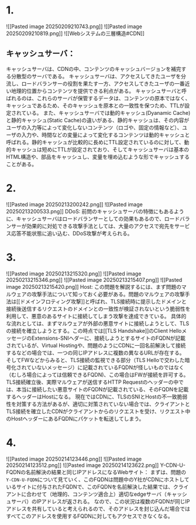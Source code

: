 # 1.
![[Pasted image 20250209210743.png]]
![[Pasted image 20250209210819.png]]
![[Webシステムの三層構造#CDN]]
## キャッシュサーバ：
キャッシュサーバは、CDNの中、コンテンツのキャッシュバージョンを補完する分散型のサーバである。
キャッシュサーバは、アクセスしてきたユーザを分流し、ロードバランサーの役割を果たす一方、アクセスしてきたユーザの一番近い地理的位置からコンテンツを提供できる利点がある。
キャッシュサーバと呼ばれるのは、これらのサーバが保管するデータは、コンテンツの原本ではなく、キャッシュであるため、そのキャッシュを原本との一致性を保つため、TTLが設定されている。
また、キャッシュサーバでは動的キャッシュ(Dyanamic Cache)と静的キャッシュ(Static Cache)の違いがある、静的キャッシュは、その内容がユーザの入力等によって変化しないコンテンツ（ロゴや、固定の情報など）、ユーザの入力や、時間などの変量によって変化するコンテンツは動的キャッシュと呼ばれる。静的キャッシュが比較的に長めにTTL設定されているのに対して、動的キャッシュは短めにTTLが設定されており、そしてキャッシュサーバは基本のHTML構造や、部品をキャッシュし、変量を埋め込むような形でキャッシュすることがある。

# 2.
![[Pasted image 20250213200242.png]]
![[Pasted image 20250213200533.png]]
DDoS:
前問のキャッシュサーバの特徴にもあるように、キャッシュサーバはロードバランサーとしての効果もあるので、ロードバランサーが効果的に対処できる攻撃手法としては、大量のアクセスで宛先をサービス応答不能状態に追い込む、DDoS攻撃が考えられる。

# 3.
![[Pasted image 20250213215320.png]]
![[Pasted image 20250213215346.png]]
![[Pasted image 20250213215407.png]]
![[Pasted image 20250213215420.png]]
Host:
この問題を解説するには、まず問題のマルウェアの攻撃手法について知っておく必要がある。問題のマルウェアの攻撃手法は[[ドメインフロティング攻撃]]と呼ばれ、TLS接続時に提示したドメインと接続後送信するリクエストのドメインとの一致性が検証されないという脆弱性を利用して、悪意のあるサイトに接続してしまう攻撃を達成できている。
具体的な流れとしては、まずマルウェアが外部の悪意サイトに接続しようとして、TLSの接続を確立しようとする。この時点では[[TLS Handshake]]のClient HelloメッセージのExtensions-SNIへダーに、接続しようとするサイトのFQDNが記載されているが、Virtual Hostingや、問題のようにCDNに一回名前解決して接続するなどの場合では、一つの同じIPアドレスに複数の異なるURLが存在する。
そしてFWなどからみると、TLS接続の監視できる部分（TLS Helloで交わした暗号化されていないメッセージ）に記載されているFQDNが怪しいものではなく（むしろ場合によっては信頼できるFQDN)、この場合はFWが接続を許可する。
TLS接続確立後、実際マルウェアが送信するHTTP Requestのヘッダーの中では、本当に接続したい悪意サイトのFQDNが記載されている、そのFQDNを記載するヘッダーはHostになる。
現在ではCDNに、TLSのSNIとHostの不一致脆弱性を対策する方法があるが、適切に対策されていない場合では、クライアントとTLS接続を確立したCDNがクライアントからのリクエストを受け、リクエスト中のHostヘッダーにあるFQDNにパケットを転送してしまう。
# 4.
![[Pasted image 20250214123446.png]]
![[Pasted image 20250214123512.png]]
![[Pasted image 20250214123622.png]]
Y-CDN-U-FQDNの名前解決の結果と同じIPアドレスになるWebサイト：
まずは、問題の`Y-CDN-U-FQDN`について見ていく、このFQDNは問題中のY社がCDNにホストしているサイトに付与されたFQDNで、このFQDNを名前解決した結果では、クライアントに合わせて（地理的、コンテンツ適合上）適切なedgeサーバ（キャッシュサーバ）のIPアドレスが返される。
なので、この状況は複数のFQDNが同じIPアドレスを共有していると考えられるので、そのアドレスを封じ込んだ場合ではすべてこのアドレスを使用するFQDNに対してもアクセスできなくなる。

